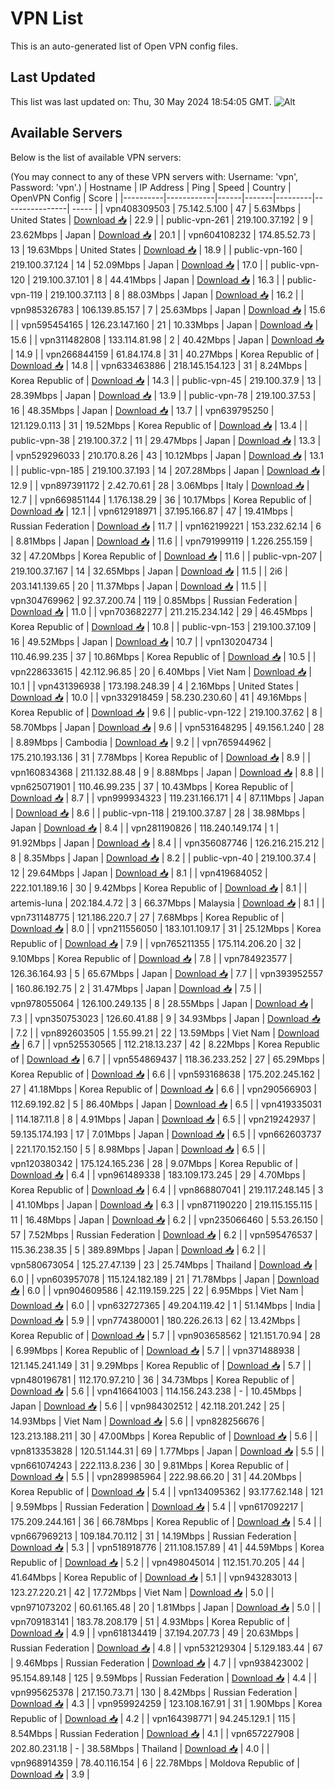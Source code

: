 # VPN List

This is an auto-generated list of Open VPN config files.

## Last Updated

This list was last updated on: Thu, 30 May 2024 18:54:05 GMT.
![Alt](https://repobeats.axiom.co/api/embed/186b98318ef1479477931607c1ad7d823f12451f.svg "Repobeats analytics image")

## Available Servers

Below is the list of available VPN servers:

(You may connect to any of these VPN servers with: Username: 'vpn', Password: 'vpn'.)
| Hostname | IP Address | Ping | Speed | Country | OpenVPN Config | Score |
|----------|------------|------|-------|---------|----------------| ----- |
| vpn408309503 | 75.142.5.100 | 47 | 5.63Mbps | United States | [Download 📥](./configs/server_0_US.ovpn) | 22.9 |
| public-vpn-261 | 219.100.37.192 | 9 | 23.62Mbps | Japan | [Download 📥](./configs/server_1_JP.ovpn) | 20.1 |
| vpn604108232 | 174.85.52.73 | 13 | 19.63Mbps | United States | [Download 📥](./configs/server_2_US.ovpn) | 18.9 |
| public-vpn-160 | 219.100.37.124 | 14 | 52.09Mbps | Japan | [Download 📥](./configs/server_3_JP.ovpn) | 17.0 |
| public-vpn-120 | 219.100.37.101 | 8 | 44.41Mbps | Japan | [Download 📥](./configs/server_4_JP.ovpn) | 16.3 |
| public-vpn-119 | 219.100.37.113 | 8 | 88.03Mbps | Japan | [Download 📥](./configs/server_5_JP.ovpn) | 16.2 |
| vpn985326783 | 106.139.85.157 | 7 | 25.63Mbps | Japan | [Download 📥](./configs/server_6_JP.ovpn) | 15.6 |
| vpn595454165 | 126.23.147.160 | 21 | 10.33Mbps | Japan | [Download 📥](./configs/server_7_JP.ovpn) | 15.6 |
| vpn311482808 | 133.114.81.98 | 2 | 40.42Mbps | Japan | [Download 📥](./configs/server_8_JP.ovpn) | 14.9 |
| vpn266844159 | 61.84.174.8 | 31 | 40.27Mbps | Korea Republic of | [Download 📥](./configs/server_9_KR.ovpn) | 14.8 |
| vpn633463886 | 218.145.154.123 | 31 | 8.24Mbps | Korea Republic of | [Download 📥](./configs/server_10_KR.ovpn) | 14.3 |
| public-vpn-45 | 219.100.37.9 | 13 | 28.39Mbps | Japan | [Download 📥](./configs/server_11_JP.ovpn) | 13.9 |
| public-vpn-78 | 219.100.37.53 | 16 | 48.35Mbps | Japan | [Download 📥](./configs/server_12_JP.ovpn) | 13.7 |
| vpn639795250 | 121.129.0.113 | 31 | 19.52Mbps | Korea Republic of | [Download 📥](./configs/server_13_KR.ovpn) | 13.4 |
| public-vpn-38 | 219.100.37.2 | 11 | 29.47Mbps | Japan | [Download 📥](./configs/server_14_JP.ovpn) | 13.3 |
| vpn529296033 | 210.170.8.26 | 43 | 10.12Mbps | Japan | [Download 📥](./configs/server_15_JP.ovpn) | 13.1 |
| public-vpn-185 | 219.100.37.193 | 14 | 207.28Mbps | Japan | [Download 📥](./configs/server_16_JP.ovpn) | 12.9 |
| vpn897391172 | 2.42.70.61 | 28 | 3.06Mbps | Italy | [Download 📥](./configs/server_17_IT.ovpn) | 12.7 |
| vpn669851144 | 1.176.138.29 | 36 | 10.17Mbps | Korea Republic of | [Download 📥](./configs/server_18_KR.ovpn) | 12.1 |
| vpn612918971 | 37.195.166.87 | 47 | 19.41Mbps | Russian Federation | [Download 📥](./configs/server_19_RU.ovpn) | 11.7 |
| vpn162199221 | 153.232.62.14 | 6 | 8.81Mbps | Japan | [Download 📥](./configs/server_20_JP.ovpn) | 11.6 |
| vpn791999119 | 1.226.255.159 | 32 | 47.20Mbps | Korea Republic of | [Download 📥](./configs/server_21_KR.ovpn) | 11.6 |
| public-vpn-207 | 219.100.37.167 | 14 | 32.65Mbps | Japan | [Download 📥](./configs/server_22_JP.ovpn) | 11.5 |
| 2i6 | 203.141.139.65 | 20 | 11.37Mbps | Japan | [Download 📥](./configs/server_23_JP.ovpn) | 11.5 |
| vpn304769962 | 92.37.200.74 | 119 | 0.85Mbps | Russian Federation | [Download 📥](./configs/server_24_RU.ovpn) | 11.0 |
| vpn703682277 | 211.215.234.142 | 29 | 46.45Mbps | Korea Republic of | [Download 📥](./configs/server_25_KR.ovpn) | 10.8 |
| public-vpn-153 | 219.100.37.109 | 16 | 49.52Mbps | Japan | [Download 📥](./configs/server_26_JP.ovpn) | 10.7 |
| vpn130204734 | 110.46.99.235 | 37 | 10.86Mbps | Korea Republic of | [Download 📥](./configs/server_27_KR.ovpn) | 10.5 |
| vpn228633615 | 42.112.96.85 | 20 | 6.40Mbps | Viet Nam | [Download 📥](./configs/server_28_VN.ovpn) | 10.1 |
| vpn431396938 | 173.198.248.39 | 4 | 2.16Mbps | United States | [Download 📥](./configs/server_29_US.ovpn) | 10.0 |
| vpn332918459 | 58.230.230.60 | 41 | 49.16Mbps | Korea Republic of | [Download 📥](./configs/server_30_KR.ovpn) | 9.6 |
| public-vpn-122 | 219.100.37.62 | 8 | 58.70Mbps | Japan | [Download 📥](./configs/server_31_JP.ovpn) | 9.6 |
| vpn531648295 | 49.156.1.240 | 28 | 8.89Mbps | Cambodia | [Download 📥](./configs/server_32_KH.ovpn) | 9.2 |
| vpn765944962 | 175.210.193.136 | 31 | 7.78Mbps | Korea Republic of | [Download 📥](./configs/server_33_KR.ovpn) | 8.9 |
| vpn160834368 | 211.132.88.48 | 9 | 8.88Mbps | Japan | [Download 📥](./configs/server_34_JP.ovpn) | 8.8 |
| vpn625071901 | 110.46.99.235 | 37 | 10.43Mbps | Korea Republic of | [Download 📥](./configs/server_35_KR.ovpn) | 8.7 |
| vpn999934323 | 119.231.166.171 | 4 | 87.11Mbps | Japan | [Download 📥](./configs/server_36_JP.ovpn) | 8.6 |
| public-vpn-118 | 219.100.37.87 | 28 | 38.98Mbps | Japan | [Download 📥](./configs/server_37_JP.ovpn) | 8.4 |
| vpn281190826 | 118.240.149.174 | 1 | 91.92Mbps | Japan | [Download 📥](./configs/server_38_JP.ovpn) | 8.4 |
| vpn356087746 | 126.216.215.212 | 8 | 8.35Mbps | Japan | [Download 📥](./configs/server_39_JP.ovpn) | 8.2 |
| public-vpn-40 | 219.100.37.4 | 12 | 29.64Mbps | Japan | [Download 📥](./configs/server_40_JP.ovpn) | 8.1 |
| vpn419684052 | 222.101.189.16 | 30 | 9.42Mbps | Korea Republic of | [Download 📥](./configs/server_41_KR.ovpn) | 8.1 |
| artemis-luna | 202.184.4.72 | 3 | 66.37Mbps | Malaysia | [Download 📥](./configs/server_42_MY.ovpn) | 8.1 |
| vpn731148775 | 121.186.220.7 | 27 | 7.68Mbps | Korea Republic of | [Download 📥](./configs/server_43_KR.ovpn) | 8.0 |
| vpn211556050 | 183.101.109.17 | 31 | 25.12Mbps | Korea Republic of | [Download 📥](./configs/server_44_KR.ovpn) | 7.9 |
| vpn765211355 | 175.114.206.20 | 32 | 9.10Mbps | Korea Republic of | [Download 📥](./configs/server_45_KR.ovpn) | 7.8 |
| vpn784923577 | 126.36.164.93 | 5 | 65.67Mbps | Japan | [Download 📥](./configs/server_46_JP.ovpn) | 7.7 |
| vpn393952557 | 160.86.192.75 | 2 | 31.47Mbps | Japan | [Download 📥](./configs/server_47_JP.ovpn) | 7.5 |
| vpn978055064 | 126.100.249.135 | 8 | 28.55Mbps | Japan | [Download 📥](./configs/server_48_JP.ovpn) | 7.3 |
| vpn350753023 | 126.60.41.88 | 9 | 34.93Mbps | Japan | [Download 📥](./configs/server_49_JP.ovpn) | 7.2 |
| vpn892603505 | 1.55.99.21 | 22 | 13.59Mbps | Viet Nam | [Download 📥](./configs/server_50_VN.ovpn) | 6.7 |
| vpn525530565 | 112.218.13.237 | 42 | 8.22Mbps | Korea Republic of | [Download 📥](./configs/server_51_KR.ovpn) | 6.7 |
| vpn554869437 | 118.36.233.252 | 27 | 65.29Mbps | Korea Republic of | [Download 📥](./configs/server_52_KR.ovpn) | 6.6 |
| vpn593168638 | 175.202.245.162 | 27 | 41.18Mbps | Korea Republic of | [Download 📥](./configs/server_53_KR.ovpn) | 6.6 |
| vpn290566903 | 112.69.192.82 | 5 | 86.40Mbps | Japan | [Download 📥](./configs/server_54_JP.ovpn) | 6.5 |
| vpn419335031 | 114.187.11.8 | 8 | 4.91Mbps | Japan | [Download 📥](./configs/server_55_JP.ovpn) | 6.5 |
| vpn219242937 | 59.135.174.193 | 17 | 7.01Mbps | Japan | [Download 📥](./configs/server_56_JP.ovpn) | 6.5 |
| vpn662603737 | 221.170.152.150 | 5 | 8.98Mbps | Japan | [Download 📥](./configs/server_57_JP.ovpn) | 6.5 |
| vpn120380342 | 175.124.165.236 | 28 | 9.07Mbps | Korea Republic of | [Download 📥](./configs/server_58_KR.ovpn) | 6.4 |
| vpn961489338 | 183.109.173.245 | 29 | 4.70Mbps | Korea Republic of | [Download 📥](./configs/server_59_KR.ovpn) | 6.4 |
| vpn868807041 | 219.117.248.145 | 3 | 41.10Mbps | Japan | [Download 📥](./configs/server_60_JP.ovpn) | 6.3 |
| vpn871190220 | 219.115.155.115 | 11 | 16.48Mbps | Japan | [Download 📥](./configs/server_61_JP.ovpn) | 6.2 |
| vpn235066460 | 5.53.26.150 | 57 | 7.52Mbps | Russian Federation | [Download 📥](./configs/server_62_RU.ovpn) | 6.2 |
| vpn595476537 | 115.36.238.35 | 5 | 389.89Mbps | Japan | [Download 📥](./configs/server_63_JP.ovpn) | 6.2 |
| vpn580673054 | 125.27.47.139 | 23 | 25.74Mbps | Thailand | [Download 📥](./configs/server_64_TH.ovpn) | 6.0 |
| vpn603957078 | 115.124.182.189 | 21 | 71.78Mbps | Japan | [Download 📥](./configs/server_65_JP.ovpn) | 6.0 |
| vpn904609586 | 42.119.159.225 | 22 | 6.95Mbps | Viet Nam | [Download 📥](./configs/server_66_VN.ovpn) | 6.0 |
| vpn632727365 | 49.204.119.42 | 1 | 51.14Mbps | India | [Download 📥](./configs/server_67_IN.ovpn) | 5.9 |
| vpn774380001 | 180.226.26.13 | 62 | 13.42Mbps | Korea Republic of | [Download 📥](./configs/server_68_KR.ovpn) | 5.7 |
| vpn903658562 | 121.151.70.94 | 28 | 6.99Mbps | Korea Republic of | [Download 📥](./configs/server_69_KR.ovpn) | 5.7 |
| vpn371488938 | 121.145.241.149 | 31 | 9.29Mbps | Korea Republic of | [Download 📥](./configs/server_70_KR.ovpn) | 5.7 |
| vpn480196781 | 112.170.97.210 | 36 | 34.73Mbps | Korea Republic of | [Download 📥](./configs/server_71_KR.ovpn) | 5.6 |
| vpn416641003 | 114.156.243.238 | - | 10.45Mbps | Japan | [Download 📥](./configs/server_72_JP.ovpn) | 5.6 |
| vpn984302512 | 42.118.201.242 | 25 | 14.93Mbps | Viet Nam | [Download 📥](./configs/server_73_VN.ovpn) | 5.6 |
| vpn828256676 | 123.213.188.211 | 30 | 47.00Mbps | Korea Republic of | [Download 📥](./configs/server_74_KR.ovpn) | 5.6 |
| vpn813353828 | 120.51.144.31 | 69 | 1.77Mbps | Japan | [Download 📥](./configs/server_75_JP.ovpn) | 5.5 |
| vpn661074243 | 222.113.8.236 | 30 | 9.81Mbps | Korea Republic of | [Download 📥](./configs/server_76_KR.ovpn) | 5.5 |
| vpn289985964 | 222.98.66.20 | 31 | 44.20Mbps | Korea Republic of | [Download 📥](./configs/server_77_KR.ovpn) | 5.4 |
| vpn134095362 | 93.177.62.148 | 121 | 9.59Mbps | Russian Federation | [Download 📥](./configs/server_78_RU.ovpn) | 5.4 |
| vpn617092217 | 175.209.244.161 | 36 | 66.78Mbps | Korea Republic of | [Download 📥](./configs/server_79_KR.ovpn) | 5.4 |
| vpn667969213 | 109.184.70.112 | 31 | 14.19Mbps | Russian Federation | [Download 📥](./configs/server_80_RU.ovpn) | 5.3 |
| vpn518918776 | 211.108.157.89 | 41 | 44.59Mbps | Korea Republic of | [Download 📥](./configs/server_81_KR.ovpn) | 5.2 |
| vpn498045014 | 112.151.70.205 | 44 | 41.64Mbps | Korea Republic of | [Download 📥](./configs/server_82_KR.ovpn) | 5.1 |
| vpn943283013 | 123.27.220.21 | 42 | 17.72Mbps | Viet Nam | [Download 📥](./configs/server_83_VN.ovpn) | 5.0 |
| vpn971073202 | 60.61.165.48 | 20 | 1.81Mbps | Japan | [Download 📥](./configs/server_84_JP.ovpn) | 5.0 |
| vpn709183141 | 183.78.208.179 | 51 | 4.93Mbps | Korea Republic of | [Download 📥](./configs/server_85_KR.ovpn) | 4.9 |
| vpn618134419 | 37.194.207.73 | 49 | 20.63Mbps | Russian Federation | [Download 📥](./configs/server_86_RU.ovpn) | 4.8 |
| vpn532129304 | 5.129.183.44 | 67 | 9.46Mbps | Russian Federation | [Download 📥](./configs/server_87_RU.ovpn) | 4.7 |
| vpn938423002 | 95.154.89.148 | 125 | 9.59Mbps | Russian Federation | [Download 📥](./configs/server_88_RU.ovpn) | 4.4 |
| vpn995625378 | 217.150.73.71 | 130 | 8.42Mbps | Russian Federation | [Download 📥](./configs/server_89_RU.ovpn) | 4.3 |
| vpn959924259 | 123.108.167.91 | 31 | 1.90Mbps | Korea Republic of | [Download 📥](./configs/server_90_KR.ovpn) | 4.2 |
| vpn164398771 | 94.245.129.1 | 115 | 8.54Mbps | Russian Federation | [Download 📥](./configs/server_91_RU.ovpn) | 4.1 |
| vpn657227908 | 202.80.231.18 | - | 38.58Mbps | Thailand | [Download 📥](./configs/server_92_TH.ovpn) | 4.0 |
| vpn968914359 | 78.40.116.154 | 6 | 22.78Mbps | Moldova Republic of | [Download 📥](./configs/server_93_MD.ovpn) | 3.9 |
